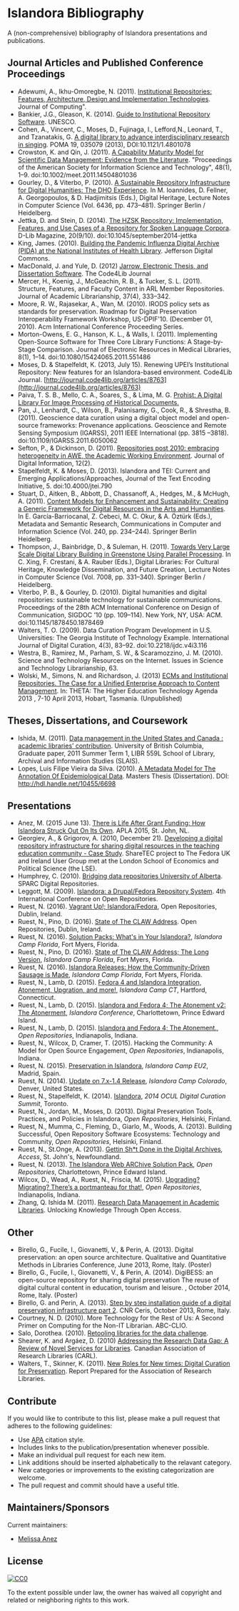 # Islandora Bibliography

A (non-comprehensive) bibliography of Islandora presentations and publications. 

## Journal Articles and Published Conference Proceedings

* Adewumi, A., Ikhu-Omoregbe, N. (2011). [Institutional Repositories: Features, Architecture, Design and Implementation Technologies](http://eprints.covenantuniversity.edu.ng/108/). Journal of Computing".
* Bankier, J.G., Gleason, K. (2014). [Guide to Institutional Repository Software](http://www.unesco.org/new/fileadmin/MULTIMEDIA/HQ/CI/CI/pdf/news/institutional_repository_software.pdf). UNESCO.
* Cohen, A., Vincent, C., Moses, D., Fujinaga, I., Lefford,N., Leonard, T., and Tzanatakis, G. [A digital library to advance interdisciplinary research in singing](http://asadl.org/poma/resource/1/pmarcw/v19/i1/p035079_s1?bypassSSO=1). POMA 19, 035079 (2013), DOI:10.1121/1.4801078
* Crowston, K. and Qin, J. (2011). [A Capability Maturity Model for Scientific Data Management: Evidence from the Literature](http://crowston.syr.edu/system/files/110718%20CMM%20ASISTpaper.pdf). "Proceedings of the American Society for Information Science and Technology", 48(1), 1–9. doi:10.1002/meet.2011.14504801036
* Gourley, D., & Viterbo, P. (2010). [A Sustainable Repository Infrastructure for Digital Humanities: The DHO Experience](http://www.springerlink.com/content/n8u76524610w1655). In M. Ioannides, D. Fellner, A. Georgopoulos, & D. Hadjimitsis (Eds.), Digital Heritage, Lecture Notes in Computer Science (Vol. 6436, pp. 473–481). Springer Berlin / Heidelberg.
* Jettka, D. and Stein, D. (2014). [The HZSK Repository: Implementation, Features, and Use Cases of a Repository for Spoken Language Corpora](http://www.dlib.org/dlib/september14/jettka/09jettka.html). D-Lib Magazine, 20(9/10). doi:10.1045/september2014-jettka
* King, James. (2010). [Building the Pandemic Influenza Digital Archive (PIDA) at the National Institutes of Health Library](http://jdc.jefferson.edu/cgi/viewcontent.cgi?article=1099&context=scitechnews). Jefferson Digital Commons.
* MacDonald, J. and Yule, D. (2012) [Jarrow, Electronic Thesis, and Dissertation Software](http://journal.code4lib.org/articles/7486). The Code4Lib Journal
* Mercer, H., Koenig, J., McGeachin, R. B., & Tucker, S. L. (2011). Structure, Features, and Faculty Content in ARL Member Repositories. Journal of Academic Librarianship, 37(4), 333–342.
* Moore, R. W., Rajasekar, A., Wan, M. (2010). IRODS policy sets as standards for preservation. Roadmap for Digital Preservation Interoperability Framework Workshop, US-DPIF'10. (December 01, 2010). Acm International Conference Proceeding Series.
* Morton-Owens, E. G., Hanson, K. L., & Walls, I. (2011). Implementing Open-Source Software for Three Core Library Functions: A Stage-by-Stage Comparison. Journal of Electronic Resources in Medical Libraries, 8(1), 1–14. doi:10.1080/15424065.2011.551486
* Moses, D. & Stapelfeldt, K. (2013, July 15). Renewing UPEI’s Institutional Repository: New features for an Islandora-based environment. Code4Lib Journal. [http://journal.code4lib.org/articles/8763](http://journal.code4lib.org/articles/8763)
* Paiva, T. S. B., Mello, C. A., Soares, S., & Lima, M. G. [Prohist: A Digital Library For Image Processing of Historical Documents.](http://www.liber.ufpe.br/ctcm/anais/anais_ctcm/20_DigitalLibraryProhist.pdf)
* Pan, J., Lenhardt, C., Wilson, B., Palanisamy, G., Cook, R., & Shrestha, B. (2011). Geoscience data curation using a digital object model and open-source frameworks: Provenance applications. Geoscience and Remote Sensing Symposium (IGARSS), 2011 IEEE International (pp. 3815 –3818). doi:10.1109/IGARSS.2011.6050062
* Sefton, P., & Dickinson, D. (2011). [Repositories post 2010: embracing heterogeneity in AWE, the Academic Working Environment](http://journals.tdl.org/jodi/article/viewArticle/1766/2165). Journal of Digital Information, 12(2).
* Stapelfeldt, K. & Moses, D. (2013). Islandora and TEI: Current and Emerging Applications/Approaches, Journal of the Text Encoding Initiative, 5. doi:10.4000/jtei.790
* Stuart, D., Aitken, B., Abbott, D., Chassanoff, A., Hedges, M., & McHugh, A. (2011). [Content Models for Enhancement and Sustainability: Creating a Generic Framework for Digital Resources in the Arts and Humanities](http://www.springerlink.com/content/qv15j85141953403). In E. García-Barriocanal, Z. Cebeci, M. C. Okur, & A. Öztürk (Eds.), Metadata and Semantic Research, Communications in Computer and Information Science (Vol. 240, pp. 234–244). Springer Berlin Heidelberg.
* Thompson, J., Bainbridge, D., & Suleman, H. (2011). [Towards Very Large Scale Digital Library Building in Greenstone Using Parallel Processing](http://www.springerlink.com/content/06872m3x53328vr5). In C. Xing, F. Crestani, & A. Rauber (Eds.), Digital Libraries: For Cultural Heritage, Knowledge Dissemination, and Future Creation, Lecture Notes in Computer Science (Vol. 7008, pp. 331–340). Springer Berlin / Heidelberg.
* Viterbo, P. B., & Gourley, D. (2010). Digital humanities and digital repositories: sustainable technology for sustainable communications. Proceedings of the 28th ACM International Conference on Design of Communication, SIGDOC ’10 (pp. 109–114). New York, NY, USA: ACM. doi:10.1145/1878450.1878469 
* Walters, T. O. (2009). Data Curation Program Development in U.S. Universities: The Georgia Institute of Technology Example. International Journal of Digital Curation, 4(3), 83–92. doi:10.2218/ijdc.v4i3.116
* Westra, B., Ramirez, M., Parham, S. W., & Scaramozzino, J. M. (2010). Science and Technology Resources on the Internet. Issues in Science and Technology Librarianship, 63.
* Wolski, M., Simons, N. and Richardson, J. (2013) [ECMs and Institutional Repositories. The Case for a Unified Enterprise Approach to Content Management](http://eprints.utas.edu.au/16317/1/THETA_2013_Wolski.pdf). In: THETA: The Higher Education Technology Agenda 2013 , 7-10 April 2013, Hobart, Tasmania. (Unpublished)

## Theses, Dissertations, and Coursework

* Ishida, M. (2011). [Data management in the United States and Canada : academic libraries’ contribution](https://circle.ubc.ca/handle/2429/35984). University of British Columbia, Graduate paper, 2011 Summer Term 1, LIBR 559L School of Library, Archival and Information Studies (SLAIS).
* Lopes, Luis Filipe Vieira da Silva. (2010). [A Metadata Model for The Annotation Of Epidemiological Data](http://eprints.covenantuniversity.edu.ng/id/eprint/108). Masters Thesis (Dissertation). DOI: http://hdl.handle.net/10455/6698 

## Presentations

* Anez, M. (2015 June 13). [There is Life After Grant Funding: How Islandora Struck Out On Its Own](https://apla2015.files.wordpress.com/2015/06/life-after-grant-funding-anez.pdf). APLA 2015, St. John, NL.
* Georgiev, A., & Grigorov, A. (2010, December 21). [Developing a digital repository infrastructure for sharing digital resources in the teaching education community - Case Study](https://research.uni-sofia.bg/handle/10506/706). ShareTEC project to The Fedora UK and Ireland User Group met at the London School of Economics and Political Science (the LSE).
* Humphrey, C. (2010). [Bridging data repositories University of Alberta](http://www.arl.org/sparc/bm~doc/humphrey.pdf). SPARC Digital Repositories.
* Leggott, M. (2009). [Islandora: a Drupal/Fedora Repository System](http://hdl.handle.net/1853/28495). 4th International Conference on Open Repositories.
* Ruest, N. (2016). [Vagrant Up!; Islandora/Fedora](https://docs.google.com/presentation/d/17ctQNsazQgdt0QtUV-6OaTyPLGXgd6VyVNsbXue4A3s/edit?usp=sharing), Open Repositories, Dublin, Ireland.
* Ruest, N., Pino, D. (2016). [State of The CLAW Address](http://hdl.handle.net/10315/31383). Open Repositories, Dublin, Ireland.
* Ruest, N. (2016). [Solution Packs: What's in Your Islandora?](https://docs.google.com/presentation/d/1tTkc5Ul_OsLknGzjsc2IzNah--INo0Ut8cCNwhYpRmE/), *Islandora Camp Florida*, Fort Myers, Florida.
* Ruest, N., Pino, D. (2016). [State of The CLAW Address; The Long Version](https://docs.google.com/presentation/d/1NX3mJlJChqaS45Sepyakwp8mCNr_JTRBzRW-0Um_X04/), *Islandora Camp Florida*, Fort Myers, Florida.
* Ruest, N. (2016). [Islandora Releases: How the Community-Driven Sausage is Made](https://docs.google.com/presentation/d/1MgGseKxSHBoL5yt-nDbsYn8gIoaWcXGtwE3XuhMuy9I), *Islandora Camp Florida*, Fort Myers, Florida.
* Ruest, N., Lamb, D. (2015). [Fedora 4 and Islandora Integration, Atonement, Upgration, and more!](http://islandora.ca/sites/default/files/images/iCamp%20CT%20-%20Islandora%20and%20Fedora%204%3B%20The%20Atonement..pdf), *Islandora Camp CT*, Hartford, Connecticut.
* Ruest, N., Lamb, D. (2015). [Islandora and Fedora 4; The Atonement v2: The Atonerment](http://islandora.ca/sites/default/files/Islandora%20and%20Fedora%204%3B%20The%20Atonement.%20%28Islandora%20Conference%29.pdf), *Islandora Conference*, Charlottetown, Prince Edward Island.
* Ruest, N., Lamb, D. (2015). [Islandora and Fedora 4; The Atonement.](http://hdl.handle.net/10315/29505), *Open Repositories*, Indianapolis, Indiana.
* Ruest, N., Wilcox, D, Cramer, T. (2015). Hacking the Community: A Model for Open Source Engagement, *Open Repositories*, Indianapolis, Indiana.
* Ruest, N. (2015). [Preservation in Islandora](http://islandora.ca/sites/default/files/Preservation%20in%20Islandora_0.pdf), *Islandora Camp EU2*, Madrid, Spain.
* Ruest, N. (2014). [Update on 7.x-1.4 Release](http://islandora.ca/sites/default/files/7.x-1.4-%20Release%20update.pdf), *Islandora Camp Colorado*, Denver, United States.
* Ruest, N., Stapelfeldt, K. (2014). [Islandora](https://spotdocs.scholarsportal.info/display/ODCC/2014.11.21+OCUL+Digital+Curation+Summit), *2014 OCUL Digital Curation Summit*, Toronto.
* Ruest, N., Jordan, M., Moses, D. (2013). Digital Preservation Tools, Practices, and Policies in Islandora, *Open Repositories*, Helsinki, Finland.
* Ruest, N., Mumma, C., Fleming, D., Giarlo, M., Woods, A. (2013). Building Successful, Open Repository Software Ecosystems: Technology and Community, *Open Repositories*, Helsinki, Finland.
* Ruest, N., St.Onge, A. (2013). [Gettin Sh*t Done in the Digital Archives](http://hdl.handle.net/10315/26304), *Access*, St. John's, Newfoundland.
* Ruest, N. (2013). [The Islandora Web ARChive Solution Pack](http://ruebot.net/content/islandora-web-archive-solution-pack-open-repositories-2013), *Open Repositories*, Charlottetown, Prince Edward Island.
* Wilcox, D., Wead, A., Ruest, N., Friscia, M. (2015). [Upgrading? Migrating? There’s a portmanteau for that!](http://hdl.handle.net/10315/29516), *Open Repositories*, Indianapolis, Indiana.
* Zhang, Q. Ishida M. (2011). [Research Data Management in Academic Libraries](http://tsc.library.ubc.ca/index.php/journal2/article/viewArticle/129%20). Unlocking Knowledge Through Open Access.

## Other

* Birello, G., Fucile, I., Giovanetti, V., & Perin, A. (2013). Digital preservation: an open source architecture. Qualitative and Quantitative Methods in Libraries Conference, June 2013, Rome, Italy. (Poster)
* Birello, G., Fucile, I., Giovanetti, V., & Perin, A. (2014). DigiBESS: an open-source repository for sharing digital preservation The reuse of digital cultural content in education, tourism and leisure. , October 2014, Rome, Italy. (Poster)
* Birello, G. and Perin, A. (2013). [Step by step installation guide of a digital preservation infrastructure part 2](http://www.digibess.it/fedora/repository/openbess:TO094-00285). CNR Ceris, October 2013, Rome, Italy.
* Courtney, N. D. (2010). More Technology for the Rest of Us: A Second Primer on Computing for the Non-IT Librarian. ABC-CLIO.
* Salo, Dorothea. (2010). [Retooling libraries for the data challenge](http://minds.wisconsin.edu/handle/1793/46142).
* Shearer, K. and Argáez, D. (2010) [Addressing the Research Data Gap: A Review of Novel Services for Libraries](http://www.carl-abrc.ca/about/working_groups/pdf/library_roles-final.pdf). Canadian Association of Research Libraries (CARL).
* Walters, T., Skinner, K. (2011). [New Roles for New times: Digital Curation for Preservation](http://www.arl.org/bm~doc/nrnt_digital_curation17mar11.pdf). Report Prepared for the Association of Research Libraries.

## Contribute

If you would like to contribute to this list, please make a pull request that adheres to the following guidelines:

* Use [APA](https://owl.english.purdue.edu/owl/resource/560/01/) citation style.
* Includes links to the publication/presentation whenever possible.
* Make an individual pull request for each new item.
* Link additions should be inserted alphabetically to the relavant category.
* New categories or improvements to the existing categorization are welcome.
* The pull request and commit should have a useful title.

## Maintainers/Sponsors

Current maintainers:

* [Melissa Anez](https://github.com/manez)

## License

[![CC0](http://mirrors.creativecommons.org/presskit/buttons/88x31/svg/cc-zero.svg)](https://creativecommons.org/publicdomain/zero/1.0/)

To the extent possible under law, the owner has waived all copyright and related or neighboring rights to this work.
